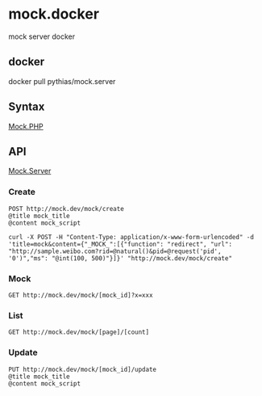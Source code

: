 # mock.docker
mock server docker

## docker

docker pull pythias/mock.server

## Syntax

[Mock.PHP](https://github.com/pythias/mock)

## API

[Mock.Server](https://github.com/pythias/mock.server)

### Create

```
POST http://mock.dev/mock/create
@title mock_title
@content mock_script 
```

```
curl -X POST -H "Content-Type: application/x-www-form-urlencoded" -d 'title=mock&content={"_MOCK_":[{"function": "redirect", "url": "http://sample.weibo.com?rid=@natural()&pid=@request('pid', '0')","ms": "@int(100, 500)"}]}' "http://mock.dev/mock/create"
```

### Mock

```
GET http://mock.dev/mock/[mock_id]?x=xxx
```

### List

```
GET http://mock.dev/mock/[page]/[count]
```

### Update

```
PUT http://mock.dev/mock/[mock_id]/update
@title mock_title
@content mock_script
```
